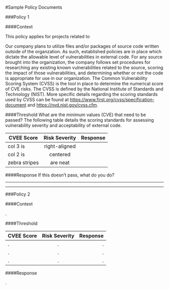 #Sample Policy Documents

###Policy 1

####Context

This policy applies for projects related to 

Our company plans to utilize files and/or packages of source code written outside of the organzation. As such, established policies are in place which dictate the allowable level of vulnerabilities in external code. For any source brought into the organization, the company follows set procedures for researching any existing known vulnerabilities related to the source, scoring the impact of those vulnerabilities, and determining whether or not the code is appropriate for use in our organization. The Common Vulnerability Scoring System (CVSS) is the tool in place to determine the numerical score of CVE risks. The CVSS is defined by the National Institute of Standards and Technology (NIST). More specific details regarding the scoring standards used by CVSS can be found at https://www.first.org/cvss/specification-document and https://nvd.nist.gov/cvss.cfm.

####Threshold
What are the minimum values (CVE) that need to be passed? 
The following table details the scoring standards for assessing vulnerability severity and acceptability of external code.

| CVEE Score    | Risk Severity | Response  |
| ------------- |:-------------:| ---------:|
| col 3 is      | right-aligned |           |
| col 2 is      | centered      |           |
| zebra stripes | are neat      |           |

####Response
If this doesn’t pass, what do you do? 

---
***

###Policy 2

####Context 

.

####Threshold

| CVEE Score    | Risk Severity | Response  |
| ------------- |:-------------:| ---------:|
| . | . | . |
| . | . | . |
| . | . | . |

####Response

.

